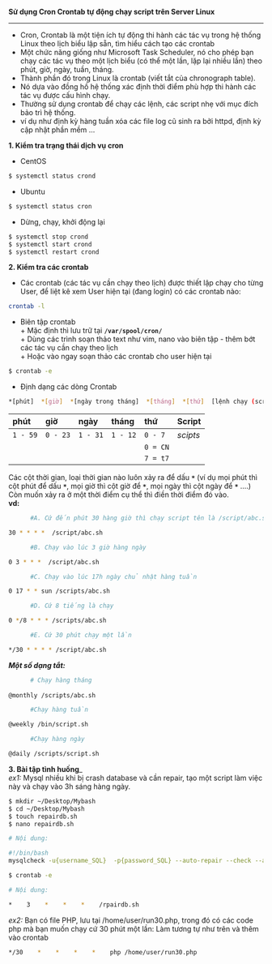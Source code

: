 ****Sử dụng Cron Crontab tự động chạy script trên Server Linux****
  
  ---  
    
- Cron, Crontab là một tiện ích tự động thi hành các tác vụ trong hệ thống Linux theo lịch biểu lập sẵn, tìm hiểu cách tạo các crontab
- Một chức năng giống như Microsoft Task Scheduler, nó cho phép bạn chạy các tác vụ theo một lịch biểu (có thể một lần, lặp lại nhiều lần) theo phút, giờ, ngày, tuần, tháng. 
- Thành phần đó trong Linux là crontab (viết tắt của chronograph table). 
- Nó dựa vào đồng hồ hệ thống xác định thời điểm phù hợp thi hành các tác vụ được cấu hình chạy. 
- Thường sử dụng crontab để chạy các lệnh, các script nhẹ với mục đích bảo trì hệ thống.
- ví dụ như định kỳ hàng tuần xóa các file log cũ sinh ra bởi httpd, định kỳ cập nhật phần mềm ...
  
__1. Kiểm tra trạng thái dịch vụ cron__  
- CentOS  
```sh
$ systemctl status crond
```
- Ubuntu
```sh
$ systemctl status cron
```
- Dừng, chạy, khởi động lại  
```sh
$ systemctl stop crond
$ systemctl start crond
$ systemctl restart crond
```
  
__2. Kiểm tra các crontab__  
- Các crontab (các tác vụ cần chạy theo lịch) được thiết lập chạy cho từng User, để liệt kê xem User hiện tại (đang login) có các crontab nào:
```sh
crontab -l
```
- Biên tập crontab  
\+ Mặc định thì lưu trữ tại __`/var/spool/cron/`__  
\+ Dùng các trình soạn thảo text như vim, nano vào biên tập - thêm bớt các tác vụ cần chạy theo lịch  
\+ Hoặc vào ngay soạn thảo các crontab cho user hiện tại  
```sh
$ crontab -e
```
- Định dạng các dòng Crontab
```sh
*[phút]  *[giờ]  *[ngày trong tháng]  *[tháng]  *[thứ]  [lệnh chạy (script hoặc lệnh linux)]
```
| phút | giờ | ngày | tháng | thứ | Script |
| :--- | :-- | :--- | :---- | :--- | :--- |
| `1 - 59` | `0 - 23` | `1 - 31` | `1 - 12` | `0 - 7` | _scipts_ |
|||||`0 = CN`||
|||||`7 = t7`||  
  
Các cột thời gian, loại thời gian nào luôn xảy ra để dấu __`*`__ (ví dụ mọi phút thì cột phút để dấu __`*`__, mọi giờ thì cột giờ để __`*`__, mọi ngày thì cột ngày để __`*`__ ....)  
Còn muốn xảy ra ở một thời điểm cụ thể thì điền thời điểm đó vào.  
__vd:__  
```sh 
      #A. Cứ đến phút 30 hàng giờ thì chạy script tên là /script/abc.sh 

30 * * * *  /script/abc.sh

      #B. Chạy vào lúc 3 giờ hàng ngày

0 3 * * *  /script/abc.sh

      #C. Chạy vào lúc 17h ngày chủ nhật hàng tuần

0 17 * * sun /scripts/abc.sh

      #D. Cứ 8 tiếng là chạy

0 */8 * * * /scripts/abc.sh

      #E. Cứ 30 phút chạy một lần

*/30 * * * * /script/abc.sh
```
___Một số dạng tắt:___  
```sh
      # Chạy hàng tháng
      
@monthly /scripts/abc.sh

      #Chạy hàng tuần

@weekly /bin/script.sh

      #Chạy hàng ngày

@daily /scripts/script.sh
```
  
__3. Bài tập tình huống___  
_ex1:_ Mysql nhiều khi bị crash database và cần repair, tạo một script làm việc này và chạy vào 3h sáng hàng ngày.  
```sh
$ mkdir ~/Desktop/Mybash
$ cd ~/Desktop/Mybash
$ touch repairdb.sh
$ nano repairdb.sh

# Nội dung:

#!/bin/bash
mysqlcheck -u{username_SQL}  -p{password_SQL} --auto-repair --check --all-databases

$ crontab -e

# Nội dung:

*    3    *    *    *    /rpairdb.sh
```
  
_ex2:_ Bạn có file PHP, lưu tại /home/user/run30.php, trong đó có các code php mà bạn muốn chạy cứ 30 phút một lần:
Làm tương tự như trên và thêm vào crontab
```sh
*/30    *    *    *    *    php /home/user/run30.php
```

